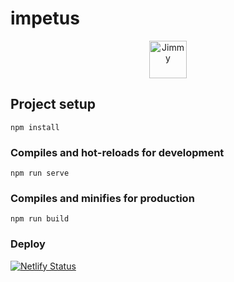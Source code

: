 # impetus

<p align="center">
  <a href="https://www.jimmytruong.ca">
    <img alt="Jimmy" src="https://alonedreamer.com/jimmymedia/images/dark-logo.png" width="60" />
  </a>
</p>


## Project setup
```
npm install
```

### Compiles and hot-reloads for development
```
npm run serve
```

### Compiles and minifies for production
```
npm run build
```

### Deploy
[![Netlify Status](https://api.netlify.com/api/v1/badges/0a394a3a-aa93-4bdb-98b9-ca2d84b100f1/deploy-status)](https://app.netlify.com/sites/impetus/deploys)
